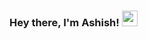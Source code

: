 ### Hey there, I'm Ashish! <img src="https://media.giphy.com/media/hvRJCLFzcasrR4ia7z/giphy.gif" width="25px">
